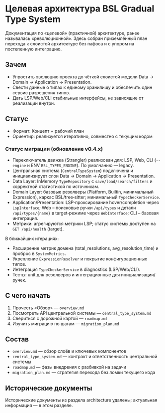 # Целевая архитектура BSL Gradual Type System

Документация по «целевой» (практичной) архитектуре, ранее называлась «революционной». Здесь собран приземлённый план перехода к слоистой архитектуре без пафоса и с упором на постепенную интеграцию.

## Зачем
- Упростить эволюцию проекта до чёткой слоистой модели Data → Domain → Application → Presentation.
- Свести данные о типах к единому хранилищу и обеспечить один сервис разрешения типов.
- Дать LSP/Web/CLI стабильные интерфейсы, не зависящие от реализации внутри.

## Статус
- Формат: Концепт + рабочий план
- Ориентир: реализуется итеративно, совместно с текущим кодом

### Статус миграции (обновление v0.4.x)
- Переключатель движка (Strangler) реализован для: LSP, Web, CLI (`--engine` и ENV `BSL_TYPES_ENGINE`). По умолчанию — legacy.
- Центральная система (`CentralTypeSystem`) подключена и инициализирует слои Data → Domain → Application → Presentation.
- Data Layer: InMemory `TypeRepository` с `save/load/search/filters` и корректной статистикой по источникам.
- Domain Layer: базовые резолверы (Platform, Builtin, минимальный Expression), каркас BSL/tree‑sitter; минимальный `TypeCheckerService`.
- Application/Presentation: LSP‑проксирование hover/completion через `LspInterface`; Web – поисковые ручки `/api/types` и детали `/api/types/{name}` в target‑режиме через `WebInterface`; CLI – базовая интеграция.
- Метрики: агрегируются метрики LSP; статус системы доступен на `GET /api/health` (target).

В ближайших итерациях:
- Расширение метрик домена (total_resolutions, avg_resolution_time) и проброс в `SystemMetrics`.
- Укрепление `ExpressionResolver` и покрытие конфигурационных типов.
- Интеграция `TypeCheckerService` в diagnostics (LSP/Web/CLI).
- Тесты: unit для резолверов и интеграционные для инициализации/ручек.

## С чего начать
1. Прочесть «Обзор» — `overview.md`
2. Посмотреть API центральной системы — `central_type_system.md`
3. Свериться с дорожной картой — `roadmap.md`
4. Изучить миграцию по шагам — `migration_plan.md`

## Состав
- `overview.md` — обзор слоёв и ключевых компонентов
- `central_type_system.md` — контракт и ответственность центральной системы
- `roadmap.md` — фазы внедрения с разбивкой на задачи
- `migration_plan.md` — стратегия перехода без ломки текущего кода

## Исторические документы
Исторические документы из раздела architecture удалены; актуальная информация — в этом разделе.

